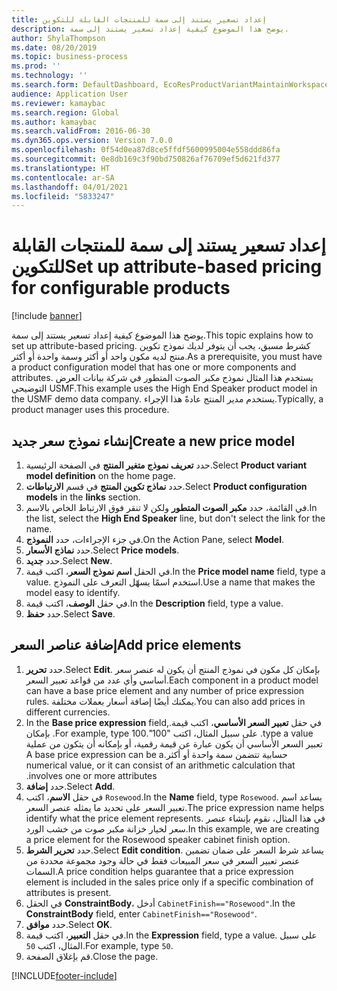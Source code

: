 ```yaml
---
title: إعداد تسعير يستند إلى سمة للمنتجات القابلة للتكوين
description: يوضح هذا الموضوع كيفية إعداد تسعير يستند إلى سمة.
author: ShylaThompson
ms.date: 08/20/2019
ms.topic: business-process
ms.prod: ''
ms.technology: ''
ms.search.form: DefaultDashboard, EcoResProductVariantMaintainWorkspace, PCProductConfigurationModelListPage, PCPriceModelList, PCPriceModel, PCConstraintEditor
audience: Application User
ms.reviewer: kamaybac
ms.search.region: Global
ms.author: kamaybac
ms.search.validFrom: 2016-06-30
ms.dyn365.ops.version: Version 7.0.0
ms.openlocfilehash: 0f54d0ea87d8ce5ffdf5600995004e558ddd86fa
ms.sourcegitcommit: 0e8db169c3f90bd750826af76709ef5d621fd377
ms.translationtype: HT
ms.contentlocale: ar-SA
ms.lasthandoff: 04/01/2021
ms.locfileid: "5833247"
---
```

# <a name="set-up-attribute-based-pricing-for-configurable-products"></a><span data-ttu-id="c26a5-103">إعداد تسعير يستند إلى سمة للمنتجات القابلة للتكوين</span><span class="sxs-lookup"><span data-stu-id="c26a5-103">Set up attribute-based pricing for configurable products</span></span>

[!include [banner](../../includes/banner.md)]

<span data-ttu-id="c26a5-104">يوضح هذا الموضوع كيفية إعداد تسعير يستند إلى سمة.</span><span class="sxs-lookup"><span data-stu-id="c26a5-104">This topic explains how to set up attribute-based pricing.</span></span> <span data-ttu-id="c26a5-105">كشرط مسبق، يجب أن يتوفر لديك نموذج تكوين منتج لديه مكون واحد أو أكثر وسمة واحدة أو أكثر.</span><span class="sxs-lookup"><span data-stu-id="c26a5-105">As a prerequisite, you must have a product configuration model that has one or more components and attributes.</span></span> <span data-ttu-id="c26a5-106">يستخدم هذا المثال نموذج مكبر الصوت المتطور في شركة بيانات العرض التوضيحي USMF.</span><span class="sxs-lookup"><span data-stu-id="c26a5-106">This example uses the High End Speaker product model in the USMF demo data company.</span></span> <span data-ttu-id="c26a5-107">يستخدم مدير المنتج عادةً هذا الإجراء.</span><span class="sxs-lookup"><span data-stu-id="c26a5-107">Typically, a product manager uses this procedure.</span></span>


## <a name="create-a-new-price-model"></a><span data-ttu-id="c26a5-108">إنشاء نموذج سعر جديد</span><span class="sxs-lookup"><span data-stu-id="c26a5-108">Create a new price model</span></span>
1. <span data-ttu-id="c26a5-109">حدد **تعريف نموذج متغير المنتج‬** في الصفحة الرئيسية.</span><span class="sxs-lookup"><span data-stu-id="c26a5-109">Select **Product variant model definition** on the home page.</span></span>
2. <span data-ttu-id="c26a5-110">حدد **نماذج تكوين المنتج** في قسم **الارتباطات**.</span><span class="sxs-lookup"><span data-stu-id="c26a5-110">Select **Product configuration models** in the **links** section.</span></span>
3. <span data-ttu-id="c26a5-111">في القائمة، حدد **مكبر الصوت المتطور** ولكن لا تنقر فوق الارتباط الخاص بالاسم.</span><span class="sxs-lookup"><span data-stu-id="c26a5-111">In the list, select the **High End Speaker** line, but don't select the link for the name.</span></span>
4. <span data-ttu-id="c26a5-112">في جزء الإجراءات، حدد **النموذج**.</span><span class="sxs-lookup"><span data-stu-id="c26a5-112">On the Action Pane, select **Model**.</span></span>
5. <span data-ttu-id="c26a5-113">حدد **نماذج الأسعار**.</span><span class="sxs-lookup"><span data-stu-id="c26a5-113">Select **Price models**.</span></span>
6. <span data-ttu-id="c26a5-114">حدد **جديد**.</span><span class="sxs-lookup"><span data-stu-id="c26a5-114">Select **New**.</span></span>
7. <span data-ttu-id="c26a5-115">في الحقل **اسم نموذج السعر**، اكتب قيمة.</span><span class="sxs-lookup"><span data-stu-id="c26a5-115">In the **Price model name** field, type a value.</span></span> <span data-ttu-id="c26a5-116">استخدم اسمًا يسهّل التعرف على النموذج.</span><span class="sxs-lookup"><span data-stu-id="c26a5-116">Use a name that makes the model easy to identify.</span></span>  
8. <span data-ttu-id="c26a5-117">في حقل **الوصف**، اكتب قيمة.</span><span class="sxs-lookup"><span data-stu-id="c26a5-117">In the **Description** field, type a value.</span></span>
9. <span data-ttu-id="c26a5-118">حدد **حفظ**.</span><span class="sxs-lookup"><span data-stu-id="c26a5-118">Select **Save**.</span></span>

## <a name="add-price-elements"></a><span data-ttu-id="c26a5-119">إضافة عناصر السعر</span><span class="sxs-lookup"><span data-stu-id="c26a5-119">Add price elements</span></span>
1. <span data-ttu-id="c26a5-120">حدد **تحرير**.</span><span class="sxs-lookup"><span data-stu-id="c26a5-120">Select **Edit**.</span></span> <span data-ttu-id="c26a5-121">بإمكان كل مكون في نموذج المنتج أن يكون له عنصر سعر أساسي وأي عدد من قواعد تعبير السعر.</span><span class="sxs-lookup"><span data-stu-id="c26a5-121">Each component in a product model can have a base price element and any number of price expression rules.</span></span> <span data-ttu-id="c26a5-122">يمكنك أيضًا إضافة أسعار بعملات مختلفة.</span><span class="sxs-lookup"><span data-stu-id="c26a5-122">You can also add prices in different currencies.</span></span>  
2. <span data-ttu-id="c26a5-123">في حقل **‏‫تعبير السعر الأساسي**، اكتب قيمة.</span><span class="sxs-lookup"><span data-stu-id="c26a5-123">In the **Base price expression** field, type a value.</span></span> <span data-ttu-id="c26a5-124">على سبيل المثال، اكتب "100".</span><span class="sxs-lookup"><span data-stu-id="c26a5-124">For example, type 100.</span></span> <span data-ttu-id="c26a5-125">بإمكان تعبير السعر الأساسي أن يكون عبارة عن قيمة رقمية، أو بإمكانه أن يتكون من عملية حسابية تتضمن سمة واحدة أو أكثر.</span><span class="sxs-lookup"><span data-stu-id="c26a5-125">A base price expression can be a numerical value, or it can consist of an arithmetic calculation that involves one or more attributes.</span></span>  
3. <span data-ttu-id="c26a5-126">حدد **إضافة**.</span><span class="sxs-lookup"><span data-stu-id="c26a5-126">Select **Add**.</span></span>
4. <span data-ttu-id="c26a5-127">في حقل **الاسم**، اكتب `Rosewood`.</span><span class="sxs-lookup"><span data-stu-id="c26a5-127">In the **Name** field, type `Rosewood`.</span></span> <span data-ttu-id="c26a5-128">يساعد اسم تعبير السعر على تحديد ما يمثله عنصر السعر.</span><span class="sxs-lookup"><span data-stu-id="c26a5-128">The price expression name helps identify what the price element represents.</span></span> <span data-ttu-id="c26a5-129">في هذا المثال، نقوم بإنشاء عنصر سعر لخيار خزانة مكبر صوت من خشب الورد.</span><span class="sxs-lookup"><span data-stu-id="c26a5-129">In this example, we are creating a price element for the Rosewood speaker cabinet finish option.</span></span>  
5. <span data-ttu-id="c26a5-130">حدد **تحرير الشرط**.</span><span class="sxs-lookup"><span data-stu-id="c26a5-130">Select **Edit condition**.</span></span> <span data-ttu-id="c26a5-131">يساعد شرط السعر على ضمان تضمين عنصر تعبير السعر في سعر المبيعات فقط في حالة وجود مجموعة محددة من السمات.</span><span class="sxs-lookup"><span data-stu-id="c26a5-131">A price condition helps guarantee that a price expression element is included in the sales price only if a specific combination of attributes is present.</span></span>  
6. <span data-ttu-id="c26a5-132">في الحقل **ConstraintBody**، أدخل `CabinetFinish=="Rosewood"`.</span><span class="sxs-lookup"><span data-stu-id="c26a5-132">In the **ConstraintBody** field, enter `CabinetFinish=="Rosewood"`.</span></span>
7. <span data-ttu-id="c26a5-133">حدد **موافق**.</span><span class="sxs-lookup"><span data-stu-id="c26a5-133">Select **OK**.</span></span>
8. <span data-ttu-id="c26a5-134">في حقل **التعبير**، اكتب قيمة.</span><span class="sxs-lookup"><span data-stu-id="c26a5-134">In the **Expression** field, type a value.</span></span> <span data-ttu-id="c26a5-135">على سبيل المثال، اكتب `50`.</span><span class="sxs-lookup"><span data-stu-id="c26a5-135">For example, type `50`.</span></span> 
9. <span data-ttu-id="c26a5-136">قم بإغلاق الصفحة.</span><span class="sxs-lookup"><span data-stu-id="c26a5-136">Close the page.</span></span>



[!INCLUDE[footer-include](../../../includes/footer-banner.md)]